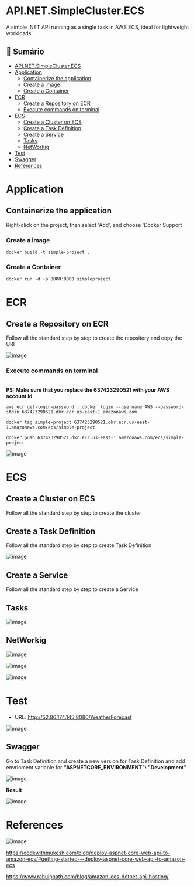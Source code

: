 # API.NET.SimpleCluster.ECS
A simple .NET API running as a single task in AWS ECS, ideal for lightweight workloads.

## 📑 Sumário

- [API.NET.SimpleCluster.ECS](#apinetsimpleclusterecs)
- [Application](#application)
  - [Containerize the application](#containerize-the-application)
  - [Create a image](#create-a-image)
  - [Create a Container](#create-a-container)
- [ECR](#ecr)
  - [Create a Repository on ECR](#create-a-repository-on-ecr)
  - [Execute commands on terminal](#execute-commands-on-terminal)
- [ECS](#ecs)
  - [Create a Cluster on ECS](#create-a-cluster-on-ecs)
  - [Create a Task Definition](#create-a-task-definition)
  - [Create a Service](#create-a-service)
  - [Tasks](#tasks)
  - [NetWorkig](#networkig)
- [Test](#test)
- [Swagger](#swagger)
- [References](#references)



# Application

## Containerize the application
Right-click on the project, then select 'Add', and choose 'Docker Support

### Create a image
```
docker build -t simple-project .
```

### Create a Container
```
docker run -d -p 8080:8080 simpleproject
```


# ECR

## Create a Repository on ECR
Follow all the standard step by step to create the repository and copy the URI

![image](https://github.com/user-attachments/assets/a7a44d5c-3e9c-4eda-82a8-1cfa136c830f)

### Execute commands on terminal

</br> **PS: Make sure that you replace the 637423290521 with your AWS account id**


```
aws ecr get-login-password | docker login --username AWS --password-stdin 637423290521.dkr.ecr.us-east-1.amazonaws.com
```


```
docker tag simple-project 637423290521.dkr.ecr.us-east-1.amazonaws.com/ecs/simple-project
```

```
docker push 637423290521.dkr.ecr.us-east-1.amazonaws.com/ecs/simple-project
```
![image](https://github.com/user-attachments/assets/b58f6598-1072-45e4-9386-6faa54c3c42f)


# ECS


## Create a Cluster on ECS
Follow all the standard step by step to create the cluster


## Create a Task Definition

Follow all the standard step by step to create Task Definition

![image](https://github.com/user-attachments/assets/6cb7db1f-8164-4ab0-8d74-230deb9176df)

## Create a Service
Follow all the standard step by step to create a Service

## Tasks

![image](https://github.com/user-attachments/assets/6cb08703-013b-406d-a52c-6cd1584d06bb)

## NetWorkig

![image](https://github.com/user-attachments/assets/45234274-f429-4a12-8186-8e1ad7ed56ea)

![image](https://github.com/user-attachments/assets/1dc89ea3-85cd-412c-a587-6242035d287d)

![image](https://github.com/user-attachments/assets/4c230736-19e1-4c50-a216-b879d4b32108)


# Test

- URL: http://52.86.174.145:8080/WeatherForecast

![image](https://github.com/user-attachments/assets/1d7ca59a-2af8-4c2c-95c7-f716e37b60b9)


## Swagger

Go to Task Definition and create a new version for Task Definition and add envrioment variable for **"ASPNETCORE_ENVIRONMENT": "Development"**

![image](https://github.com/user-attachments/assets/f7c403ea-665d-445f-872b-b9a788391a93)


**Result**

![image](https://github.com/user-attachments/assets/bec0160c-7042-4e0d-9307-d64fa76e13bf)



# References

![image](https://github.com/user-attachments/assets/8d69fcb7-92d9-4e38-bd2c-417871df1459)

https://codewithmukesh.com/blog/deploy-aspnet-core-web-api-to-amazon-ecs/#getting-started---deploy-aspnet-core-web-api-to-amazon-ecs

https://www.rahulpnath.com/blog/amazon-ecs-dotnet-api-hosting/
